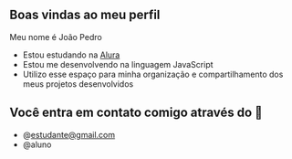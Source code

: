 ## Boas vindas ao meu perfil

Meu nome é João Pedro

- Estou estudando na [Alura](www.alura.com.br)
- Estou me desenvolvendo na linguagem JavaScript
- Utilizo esse espaço para minha organização e compartilhamento dos meus projetos desenvolvidos

 ## Você entra em contato comigo através do 📧

- @estudante@gmail.com
- @aluno
